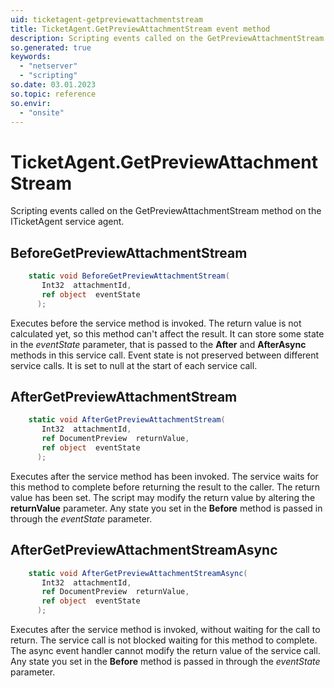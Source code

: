 ```yaml
---
uid: ticketagent-getpreviewattachmentstream
title: TicketAgent.GetPreviewAttachmentStream event method
description: Scripting events called on the GetPreviewAttachmentStream method on the TicketAgent service agent.
so.generated: true
keywords:
  - "netserver"
  - "scripting"
so.date: 03.01.2023
so.topic: reference
so.envir:
  - "onsite"
---
```

# TicketAgent.GetPreviewAttachmentStream

Scripting events called on the <see cref='M:SuperOffice.CRM.Services.ITicketAgent.GetPreviewAttachmentStream'>GetPreviewAttachmentStream</see> method on the <see cref='ITicketAgent'>ITicketAgent</see>  service agent.

## BeforeGetPreviewAttachmentStream
```cs
    static void BeforeGetPreviewAttachmentStream(
       Int32  attachmentId,
       ref object  eventState
      );
```
Executes before the service method is invoked.
The return value is not calculated yet, so this method can't affect the result.
It can store some state in the *eventState* parameter, that is passed to the **After** and **AfterAsync** methods in this service call.
Event state is not preserved between different service calls. It is set to null at the start of each service call.
## AfterGetPreviewAttachmentStream
```cs
    static void AfterGetPreviewAttachmentStream(
       Int32  attachmentId,
       ref DocumentPreview  returnValue,
       ref object  eventState
      );
```
Executes after the service method has been invoked. The service waits for this method to complete before returning the result to the caller.
The return value has been set. The script may modify the return value by altering the **returnValue** parameter.
Any state you set in the **Before** method is passed in through the *eventState* parameter.
## AfterGetPreviewAttachmentStreamAsync
```cs
    static void AfterGetPreviewAttachmentStreamAsync(
       Int32  attachmentId,
       ref DocumentPreview  returnValue,
       ref object  eventState
      );
```
Executes after the service method is invoked, without waiting for the call to return.
The service call is not blocked waiting for this method to complete.
The async event handler cannot modify the return value of the service call.
Any state you set in the **Before** method is passed in through the *eventState* parameter.

